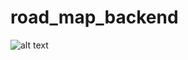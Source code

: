 # road_map_backend

![alt text](https://photos.google.com/album/AF1QipPHsvjgOiw8tVYFV23ALZ4anfdctuHeCzK-F3eO/photo/AF1QipMlGuuGTzj--j4I9S_r2p4S39PLMJOMFPYWXrvm)

